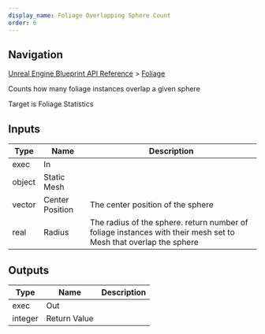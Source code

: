 ```yaml
---
display_name: Foliage Overlapping Sphere Count
order: 6
---
```

## Navigation

[Unreal Engine Blueprint API Reference](https://dev.epicgames.com/documentation/en-us/unreal-engine/BlueprintAPI) > [Foliage](https://dev.epicgames.com/documentation/en-us/unreal-engine/BlueprintAPI/Foliage)

Counts how many foliage instances overlap a given sphere

Target is Foliage Statistics

## Inputs

| Type | Name | Description |
| --- | --- | --- |
| exec | In |  |
| object | Static Mesh |  |
| vector | Center Position | The center position of the sphere |
| real | Radius | The radius of the sphere. return number of foliage instances with their mesh set to Mesh that overlap the sphere |

## Outputs

| Type | Name | Description |
| --- | --- | --- |
| exec | Out |  |
| integer | Return Value |  |
